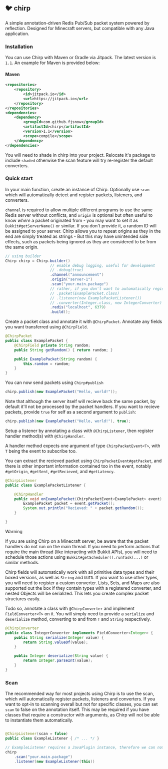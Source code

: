 ## 🐦 chirp

A simple annotation-driven Redis Pub/Sub packet system powered by reflection. Designed for Minecraft servers, but compatible with any Java application.

### Installation

You can use Chirp with Maven or Gradle via Jitpack. The latest version is `1.1`. An example for Maven is provided below:

#### Maven

```xml
<repositories>
    <repository>
        <id>jitpack.io</id>
        <url>https://jitpack.io</url>
    </repository>
</repositories>
<dependencies>
    <dependency>
        <groupId>com.github.fjsnow</groupId>
        <artifactId>chirp</artifactId>
        <version>1.1</version>
        <scope>compile</scope>
    </dependency>
</dependencies>
```

You will need to shade in chirp into your project. Relocate it's package to include `shaded` otherwise the scan feature will try re-register the default converters.

### Quick start

In your main function, create an instance of Chirp. Optionally use `scan` which will automatically detect and register packets, listeners, and converters.

`channel` is required to allow multiple different programs to use the same Redis server without conflicts, and `origin` is optional but often useful to know _where_ a packet originated from - you may want to set it as `Bukkit#getServerName()` or similar. If you don't provide it, a random ID will be assigned to your server. Chirp allows you to repeat origins as they in the end are simply treated as strings - But this may have unintended side effects, such as packets being ignored as they are considered to be from the same origin.

```java
// using builder
Chirp chirp = Chirp.builder()
                    // enable debug logging, useful for development
                    // .debug(true)
                    .channel("announcement")
                    .origin("server-1")
                    .scan("your.main.package")
                    // rather, if you don't want to automatically register these / they have scan set to false
                    // .packet(ExamplePacket.class)
                    // .listener(new ExamplePacketListener())
                    // .converter(Integer.class, new IntegerConverter)
                    .redis("localhost", 6379)
                    .build();
```

Create a packet class and annotate it with `@ChirpPacket`. Annotate any fields you want transferred using `@ChirpField`.

```java
@ChirpPacket
public class ExamplePacket {
    @ChirpField private String random;
    public String getRandom() { return random; }

    public ExamplePacket(String random) {
        this.random = random;
    }
}
```

You can now send packets using `Chirp#publish`

```java
chirp.publish(new ExamplePacket("Hello, world!"));
```

Note that although the server itself will recieve back the same packet, by default it'll not be processed by the packet handlers. If you want to recieve packets, provide `true` for self as a second argument to `publish`:

```java
chirp.publish(new ExamplePacket("Hello, world!"), true);
```

Setup a listener by annotating a class with `@ChirpListener`, then register handler method(s) with `@ChirpHandler`.

A handler method expects one argument of type `ChirpPacketEvent<T>`, with `T` being the event to subscribe too.

You can extract the recieved packet using `ChirpPacketEvent#getPacket`, and there is other important information contained too in the event, notably `#getOrigin`, `#getSent`, `#getRecieved`, and `#getLatency`.

```java
@ChirpListener
public class ExamplePacketListener {

    @ChirpHandler
    public void onExamplePacket(ChirpPacketEvent<ExamplePacket> event) {
        ExamplePacket packet = event.getPacket();
        System.out.println("Recieved: " + packet.getRandom());
    }

}
```

> [!WARNING]
> If you are using Chirp on a Minecraft server, be aware that the packet handlers do not run on the main thread. If you need to perform actions that require the main thread (like interacting with Bukkit APIs), you will need to schedule those actions using `Bukkit#getScheduler().runTask(...)` or similar methods.

Chirp fields will automatically work with all primitive data types and their boxed versions, as well as `String` and `UUID`. If you want to use other types, you will need to register a custom converter. Lists, Sets, and Maps are also supported out the box if they contain types with a registered converter, and nested Objects will be serialized. This lets you create complex packet structures easily.

Todo so, annotate a class with `@ChirpConverter` and implement `FieldConverter<T>` on it. You will simply need to provide a `serialize` and `deserialize` method, converting to and from `T` and `String` respectively.

```java
@ChirpConverter
public class IntegerConverter implements FieldConverter<Integer> {
    public String serialize(Integer value) {
        return String.valueOf(value);
    }

    public Integer deserialize(String value) {
        return Integer.parseInt(value);
    }
}
```

### Scan

The recommended way for most projects using Chirp is to use the scan, which will automatically register packets, listeners and converters. If you want to opt-in to scanning overall but not for specific classes, you can set `scan` to false on the annotation itself. This may be required if you have classes that require a constructor with arguments, as Chirp will not be able to instantiate them automatically.

```java

@ChirpListener(scan = false)
public class ExampleListener { /* ... */ }

// ExampleListener requires a JavaPlugin instance, therefore we can not automatically register it.
chirp
    .scan("your.main.package")
    .listener(new ExampleListener(this))
```
